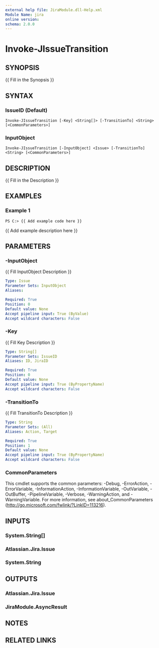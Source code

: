 ```yaml
---
external help file: JiraModule.dll-Help.xml
Module Name: jira
online version:
schema: 2.0.0
---
```


# Invoke-JIssueTransition

## SYNOPSIS
{{ Fill in the Synopsis }}

## SYNTAX

### IssueID (Default)
```
Invoke-JIssueTransition [-Key] <String[]> [-TransitionTo] <String> [<CommonParameters>]
```

### InputObject
```
Invoke-JIssueTransition [-InputObject] <Issue> [-TransitionTo] <String> [<CommonParameters>]
```

## DESCRIPTION
{{ Fill in the Description }}

## EXAMPLES

### Example 1
```
PS C:> {{ Add example code here }}
```

{{ Add example description here }}

## PARAMETERS

### -InputObject
{{ Fill InputObject Description }}

```yaml
Type: Issue
Parameter Sets: InputObject
Aliases:

Required: True
Position: 0
Default value: None
Accept pipeline input: True (ByValue)
Accept wildcard characters: False
```

### -Key
{{ Fill Key Description }}

```yaml
Type: String[]
Parameter Sets: IssueID
Aliases: ID, JiraID

Required: True
Position: 0
Default value: None
Accept pipeline input: True (ByPropertyName)
Accept wildcard characters: False
```

### -TransitionTo
{{ Fill TransitionTo Description }}

```yaml
Type: String
Parameter Sets: (All)
Aliases: Action, Target

Required: True
Position: 1
Default value: None
Accept pipeline input: True (ByPropertyName)
Accept wildcard characters: False
```

### CommonParameters
This cmdlet supports the common parameters: -Debug, -ErrorAction, -ErrorVariable, -InformationAction, -InformationVariable, -OutVariable, -OutBuffer, -PipelineVariable, -Verbose, -WarningAction, and -WarningVariable. For more information, see about_CommonParameters (http://go.microsoft.com/fwlink/?LinkID=113216).

## INPUTS

### System.String[]
### Atlassian.Jira.Issue
### System.String
## OUTPUTS

### Atlassian.Jira.Issue
### JiraModule.AsyncResult
## NOTES

## RELATED LINKS
